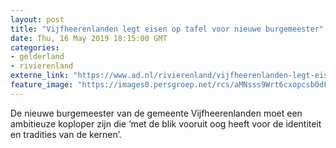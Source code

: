 ```yaml
---
layout: post
title: "Vijfheerenlanden legt eisen op tafel voor nieuwe burgemeester"
date: Thu, 16 May 2019 18:15:00 GMT
categories: 
- gelderland 
- rivierenland 
externe_link: "https://www.ad.nl/rivierenland/vijfheerenlanden-legt-eisen-op-tafel-voor-nieuwe-burgemeester~adf1cfab/"
feature_image: "https://images0.persgroep.net/rcs/aMNsss9Wrt6cxopcsb0dFhUWCss/diocontent/132555101/_fitwidth/400/?appId=21791a8992982cd8da851550a453bd7f&quality=0.7"
---
```


De nieuwe burgemeester van de gemeente Vijfheerenlanden moet een ambitieuze koploper zijn die ‘met de blik vooruit oog heeft voor de identiteit en tradities van de kernen’.
